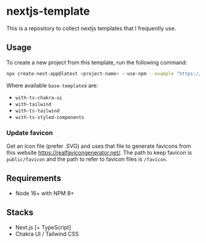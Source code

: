 # nextjs-template

This is a repository to collect nextjs templates that I frequently use.

## Usage

To create a new project from this template, run the following command:

```sh
npx create-next-app@latest <project-name> --use-npm --example "https://github.com/bluenex/nextjs-template/tree/main/<base-template>"
```

Where available `base-template`s are:

- `with-ts-chakra-ui`
- `with-tailwind`
- `with-ts-tailwind`
- `with-ts-styled-components`

### Update favicon

Get an icon file (prefer .SVG) and uses that file to generate favicons from this website https://realfavicongenerator.net/. The path to keep favicon is `public/favicon` and the path to refer to favicon files is `/favicon`.

## Requirements

- Node 16+ with NPM 8+

## Stacks

- Next.js [+ TypeScript]
- Chakra UI / Tailwind CSS
